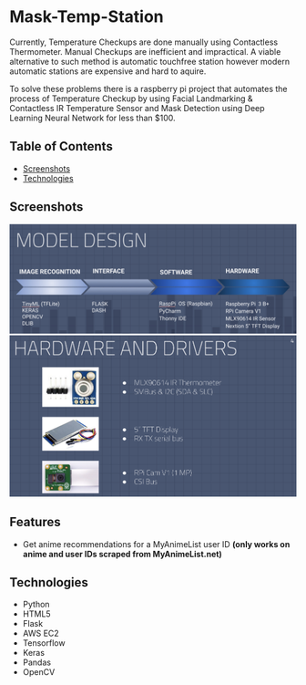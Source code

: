 # Mask-Temp-Station

Currently, Temperature Checkups are done manually using Contactless Thermometer. Manual Checkups are inefficient and impractical. A viable alternative to such method is automatic touchfree station however modern automatic stations are expensive and hard to aquire. 

To solve these problems there is a raspberry pi project that automates the process of Temperature Checkup by using Facial Landmarking & Contactless IR Temperature Sensor and Mask Detection using Deep Learning Neural Network for less than $100.

## Table of Contents

* [Screenshots](#screenshots)
* [Technologies](#technologies)


## Screenshots

![screenshot1](https://github.com/RamonMartin1/Mask-Temp-Station/blob/master/Screen%20Shot%202020-12-03%20at%2013.15.57.png)
![screenshot2](https://github.com/RamonMartin1/Mask-Temp-Station/blob/master/Screen%20Shot%202020-12-03%20at%2013.15.42.png)

## Features

* Get anime recommendations for a MyAnimeList user ID **(only works on anime and user IDs scraped from MyAnimeList.net)** 

## Technologies

* Python 
* HTML5
* Flask 
* AWS EC2
* Tensorflow
* Keras
* Pandas 
* OpenCV

